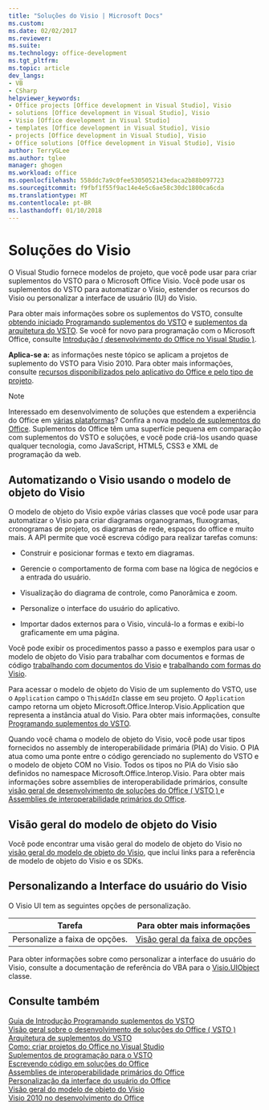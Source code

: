 ```yaml
---
title: "Soluções do Visio | Microsoft Docs"
ms.custom: 
ms.date: 02/02/2017
ms.reviewer: 
ms.suite: 
ms.technology: office-development
ms.tgt_pltfrm: 
ms.topic: article
dev_langs:
- VB
- CSharp
helpviewer_keywords:
- Office projects [Office development in Visual Studio], Visio
- solutions [Office development in Visual Studio], Visio
- Visio [Office development in Visual Studio]
- templates [Office development in Visual Studio], Visio
- projects [Office development in Visual Studio], Visio
- Office solutions [Office development in Visual Studio], Visio
author: TerryGLee
ms.author: tglee
manager: ghogen
ms.workload: office
ms.openlocfilehash: 558ddc7a9c0fee5305052143edaca2b88b097723
ms.sourcegitcommit: f9fbf1f55f9ac14e4e5c6ae58c30dc1800ca6cda
ms.translationtype: MT
ms.contentlocale: pt-BR
ms.lasthandoff: 01/10/2018
---
```

# <a name="visio-solutions"></a>Soluções do Visio
  O Visual Studio fornece modelos de projeto, que você pode usar para criar suplementos do VSTO para o Microsoft Office Visio. Você pode usar os suplementos do VSTO para automatizar o Visio, estender os recursos do Visio ou personalizar a interface de usuário (IU) do Visio.  
  
 Para obter mais informações sobre os suplementos do VSTO, consulte [obtendo iniciado Programando suplementos do VSTO](../vsto/getting-started-programming-vsto-add-ins.md) e [suplementos da arquitetura do VSTO](../vsto/architecture-of-vsto-add-ins.md). Se você for novo para programação com o Microsoft Office, consulte [Introdução &#40; desenvolvimento do Office no Visual Studio &#41;](../vsto/getting-started-office-development-in-visual-studio.md).  
  
 **Aplica-se a:** as informações neste tópico se aplicam a projetos de suplemento do VSTO para Visio 2010. Para obter mais informações, consulte [recursos disponibilizados pelo aplicativo do Office e pelo tipo de projeto](../vsto/features-available-by-office-application-and-project-type.md).  
  
> [!NOTE]  
>  Interessado em desenvolvimento de soluções que estendem a experiência do Office em [várias plataformas](https://dev.office.com/add-in-availability)? Confira a nova [modelo de suplementos do Office](https://dev.office.com/docs/add-ins/overview/office-add-ins). Suplementos do Office têm uma superfície pequena em comparação com suplementos do VSTO e soluções, e você pode criá-los usando quase qualquer tecnologia, como JavaScript, HTML5, CSS3 e XML de programação da web.  
  
## <a name="automating-visio-by-using-the-visio-object-model"></a>Automatizando o Visio usando o modelo de objeto do Visio  
 O modelo de objeto do Visio expõe várias classes que você pode usar para automatizar o Visio para criar diagramas organogramas, fluxogramas, cronogramas de projeto, os diagramas de rede, espaços do office e muito mais. A API permite que você escreva código para realizar tarefas comuns:  
  
-   Construir e posicionar formas e texto em diagramas.  
  
-   Gerencie o comportamento de forma com base na lógica de negócios e a entrada do usuário.  
  
-   Visualização do diagrama de controle, como Panorâmica e zoom.  
  
-   Personalize o interface do usuário do aplicativo.  
  
-   Importar dados externos para o Visio, vinculá-lo a formas e exibi-lo graficamente em uma página.  
  
 Você pode exibir os procedimentos passo a passo e exemplos para usar o modelo de objeto do Visio para trabalhar com documentos e formas de código [trabalhando com documentos do Visio](../vsto/working-with-visio-documents.md) e [trabalhando com formas do Visio](../vsto/working-with-visio-shapes.md).  
  
 Para acessar o modelo de objeto do Visio de um suplemento do VSTO, use o `Application` campo o `ThisAddIn` classe em seu projeto. O `Application` campo retorna um objeto Microsoft.Office.Interop.Visio.Application que representa a instância atual do Visio. Para obter mais informações, consulte [Programando suplementos do VSTO](../vsto/programming-vsto-add-ins.md).  
  
 Quando você chama o modelo de objeto do Visio, você pode usar tipos fornecidos no assembly de interoperabilidade primária (PIA) do Visio. O PIA atua como uma ponte entre o código gerenciado no suplemento do VSTO e o modelo de objeto COM no Visio. Todos os tipos no PIA do Visio são definidos no namespace Microsoft.Office.Interop.Visio. Para obter mais informações sobre assemblies de interoperabilidade primários, consulte [visão geral de desenvolvimento de soluções do Office &#40; VSTO &#41; ](../vsto/office-solutions-development-overview-vsto.md) e [Assemblies de interoperabilidade primários do Office](../vsto/office-primary-interop-assemblies.md).  
  
## <a name="visio-object-model-overview"></a>Visão geral do modelo de objeto do Visio  
 Você pode encontrar uma visão geral do modelo de objeto do Visio no [visão geral do modelo de objeto do Visio](../vsto/visio-object-model-overview.md), que inclui links para a referência de modelo de objeto do Visio e os SDKs.  
  
## <a name="customizing-the-user-interface-of-visio"></a>Personalizando a Interface do usuário do Visio  
 O Visio UI tem as seguintes opções de personalização.  
  
|Tarefa|Para obter mais informações|  
|----------|--------------------------|  
|Personalize a faixa de opções.|[Visão geral da faixa de opções](../vsto/ribbon-overview.md)|  
  
 Para obter informações sobre como personalizar a interface do usuário do Visio, consulte a documentação de referência do VBA para o [Visio.UIObject](https://msdn.microsoft.com/library/office/ff765763.aspx) classe.  
  
## <a name="see-also"></a>Consulte também  
 [Guia de Introdução Programando suplementos do VSTO](../vsto/getting-started-programming-vsto-add-ins.md)   
 [Visão geral sobre o desenvolvimento de soluções do Office &#40; VSTO &#41;](../vsto/office-solutions-development-overview-vsto.md)   
 [Arquitetura de suplementos do VSTO](../vsto/architecture-of-vsto-add-ins.md)   
 [Como: criar projetos do Office no Visual Studio](../vsto/how-to-create-office-projects-in-visual-studio.md)   
 [Suplementos de programação para o VSTO](../vsto/programming-vsto-add-ins.md)   
 [Escrevendo código em soluções do Office](../vsto/writing-code-in-office-solutions.md)   
 [Assemblies de interoperabilidade primários do Office](../vsto/office-primary-interop-assemblies.md)   
 [Personalização da interface do usuário do Office](../vsto/office-ui-customization.md)   
 [Visão geral do modelo de objeto do Visio](../vsto/visio-object-model-overview.md)   
 [Visio 2010 no desenvolvimento do Office](http://go.microsoft.com/fwlink/?LinkId=199017)  
  
  